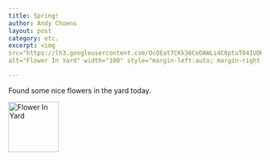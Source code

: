 ```yaml
---
title: Spring!
author: Andy Choens
layout: post
category: etc.
excerpt: <img
src="https://lh3.googleusercontent.com/OcOEat7CKk36CeDAWLi4C0ptuT04IUORKV0QUVTr2vs=w2160-h1222-no"
alt="Flower In Yard" width="100" style="margin-left:auto; margin-right:auto">

---
```


Found some nice flowers in the yard today.

<img
 src="https://lh3.googleusercontent.com/OcOEat7CKk36CeDAWLi4C0ptuT04IUORKV0QUVTr2vs=w2160-h1222-no"
 alt="Flower In Yard" width="100" style="margin-left:auto; margin-right:auto">
